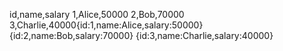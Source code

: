 id,name,salary
1,Alice,50000
2,Bob,70000
3,Charlie,40000{id:1,name:Alice,salary:50000}
{id:2,name:Bob,salary:70000}
{id:3,name:Charlie,salary:40000}


